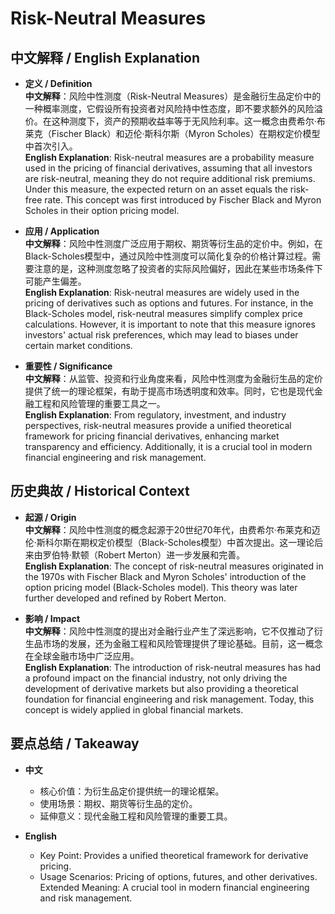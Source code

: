 # Risk-Neutral Measures

## 中文解释 / English Explanation

* **定义 / Definition**  
  **中文解释**：风险中性测度（Risk-Neutral Measures）是金融衍生品定价中的一种概率测度，它假设所有投资者对风险持中性态度，即不要求额外的风险溢价。在这种测度下，资产的预期收益率等于无风险利率。这一概念由费希尔·布莱克（Fischer Black）和迈伦·斯科尔斯（Myron Scholes）在期权定价模型中首次引入。  
  **English Explanation**: Risk-neutral measures are a probability measure used in the pricing of financial derivatives, assuming that all investors are risk-neutral, meaning they do not require additional risk premiums. Under this measure, the expected return on an asset equals the risk-free rate. This concept was first introduced by Fischer Black and Myron Scholes in their option pricing model.

* **应用 / Application**  
  **中文解释**：风险中性测度广泛应用于期权、期货等衍生品的定价中。例如，在Black-Scholes模型中，通过风险中性测度可以简化复杂的价格计算过程。需要注意的是，这种测度忽略了投资者的实际风险偏好，因此在某些市场条件下可能产生偏差。  
  **English Explanation**: Risk-neutral measures are widely used in the pricing of derivatives such as options and futures. For instance, in the Black-Scholes model, risk-neutral measures simplify complex price calculations. However, it is important to note that this measure ignores investors' actual risk preferences, which may lead to biases under certain market conditions.

* **重要性 / Significance**  
  **中文解释**：从监管、投资和行业角度来看，风险中性测度为金融衍生品的定价提供了统一的理论框架，有助于提高市场透明度和效率。同时，它也是现代金融工程和风险管理的重要工具之一。  
  **English Explanation**: From regulatory, investment, and industry perspectives, risk-neutral measures provide a unified theoretical framework for pricing financial derivatives, enhancing market transparency and efficiency. Additionally, it is a crucial tool in modern financial engineering and risk management.

## 历史典故 / Historical Context

* **起源 / Origin**  
  **中文解释**：风险中性测度的概念起源于20世纪70年代，由费希尔·布莱克和迈伦·斯科尔斯在期权定价模型（Black-Scholes模型）中首次提出。这一理论后来由罗伯特·默顿（Robert Merton）进一步发展和完善。  
  **English Explanation**: The concept of risk-neutral measures originated in the 1970s with Fischer Black and Myron Scholes' introduction of the option pricing model (Black-Scholes model). This theory was later further developed and refined by Robert Merton.

* **影响 / Impact**  
  **中文解释**：风险中性测度的提出对金融行业产生了深远影响，它不仅推动了衍生品市场的发展，还为金融工程和风险管理提供了理论基础。目前，这一概念在全球金融市场中广泛应用。  
  **English Explanation**: The introduction of risk-neutral measures has had a profound impact on the financial industry, not only driving the development of derivative markets but also providing a theoretical foundation for financial engineering and risk management. Today, this concept is widely applied in global financial markets.

## 要点总结 / Takeaway

* **中文**  
  - 核心价值：为衍生品定价提供统一的理论框架。
  - 使用场景：期权、期货等衍生品的定价。
  - 延伸意义：现代金融工程和风险管理的重要工具。

* **English**  
  - Key Point: Provides a unified theoretical framework for derivative pricing.
  - Usage Scenarios: Pricing of options, futures, and other derivatives.
   Extended Meaning: A crucial tool in modern financial engineering and risk management.